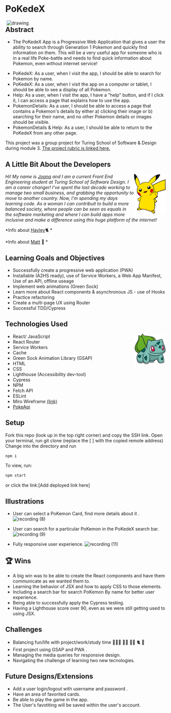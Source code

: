 # PoKedeX

<img src="https://i.imgur.com/iPvcyJv.png" alt="drawing" width="500" align="right"/>

## Abstract

* The PoKedeX App is a Progressive Web Application that gives a user the ability to search through Generation 1 Pokemon and quickly find information on them. This will be a very useful app for someone who is in a real life Poke-battle and needs to find quick information about Pokemon, even without internet service!

- PoKedeX: As a user, when I visit the app, I should be able to search for Pokemon by name.
- PoKedeX: As a user, when I visit the app on a computer or tablet, I should be able to see a display of all Pokemon.
- Help: As a user, when I visit the app, I have a "help" button, and if I click it, I can access a page that explains how to use the app.
- PokemonDetails: As a user, I should be able to access a page that contains a Pokemon's details by either a) clicking their image or b) searching for their name, and no other Pokemon details or images should be visible.
- PokemonDetails & Help: As a user, I should be able to return to the PoKedeX from any other page.

This project was a group project for Turing School of Software & Design during module 3. [The project rubric is linked here.](https://frontend.turing.edu/projects/module-3/stretch.html)


## A Little Bit About the Developers
<img src="https://raw.githubusercontent.com/PokeAPI/sprites/master/sprites/pokemon/other/dream-world/25.svg" alt="Pikachu" width="100" align="right"/>

*Hi! My name is [Joana](https://github.com/joanafbrito) and I am a current Front End Engineering student at Turing School of Software Design. I am a career changer! I've  spent the last decade working to manage two small business, and grabbing the opportunity to move to another country.* 
*Now, I'm spending my days learning code. As a woman I can contribuit to build a more balanced society, where people can be seen as equals in the software marketing and where I can build apps more inclusive and make a difference using this huge platform of the internet!*

*Info about [Hayley](https://github.com/hayleyw7)🐈 * 

*Info about [Matt](https://github.com/Matt-Roden) 🎸   *

## Learning Goals and Objectives

- Successfully create a progressive web application (PWA)
- Installable (A2HS ready), use of Service Workers, a Web App Manifest, Use of an API, offline useage
- Implement web animations (Green Sock)
- Learn more about React components & asynchronous JS - use of Hooks
- Practice refactoring
- Create a multi-page UX using Router
- Successful TDD/Cypress

## Technologies Used

<img src="https://raw.githubusercontent.com/PokeAPI/sprites/master/sprites/pokemon/other/dream-world/1.svg" alt="Pikachu" width="100" align="right"/>

- React/ JavaScript 
- React Router
- Service Workers
- Cache
- Green Sock Animation Library (GSAP)
- HTML
- CSS
- Lighthouse (Accessibility dev-tool)
- Cypress
- NPM
- Fetch API 
- ESLint
- Miro Wireframe [(link)](https://miro.com/app/board/o9J_lyZfIKA=/)
- [PokeApi](https://pokeapi.co/)

## Setup

Fork this repo (look up in the top right corner) and copy the SSH link.
Open your terminal, run git clone (replace the [ ] with the copied remote address)
Change into the directory and run

```bash
npm i
```
To view, run:

```bash
npm start
```

or click the link:[Add deployed link here]

## Illustrations

- User can select a PoKemon Card, find more details about it .
![recording (8)]()


- User can search for a particular PoKemon in the PoKedeX search bar.
![recording (9)]()

- Fully responsive user experience.
![recording (11)]()

## 🏆 Wins

- A big win was to be able to create the React components and have them communicate as we wanted them to.
- Learning the behavior of JSX and how to apply CSS to those elements. 
- Including a search bar for search PoKemon By name for better user experience.
- Being able to successfully apply the Cypress testing.
- Having a Lighthouse score over 90, even as we were still getting used to using JSX.

## Challenges

- Balancing fun/life with project/work/study time 👩🏻‍💻 💅🏻 💆🏻‍ 🐈 🎸 
- First project using GSAP and PWA .
- Managing the media queries for responsive design.
- Navigating the challenge of learning two new tecnologies.

## Future Designs/Extensions

- Add a user login/logout with username and password .
- Have an area of favorited cards.
- Be able to play the game in the app.
- The User's favotiting will be saved within the user's account.
